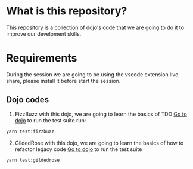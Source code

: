 # What is this repository?

This repository is a collection of dojo's code that we are going to do it to improve our develpment skills.

# Requirements 
During the session we are going to be using the vscode extension live share, please install it before start the session.

## Dojo codes

1. FizzBuzz with this dojo, we are going to learn the basics of TDD [Go to dojo](./Fizzbuzz/README.md) to run the test suite run:

```bash
yarn test:fizzbuzz
```

2. GildedRose with this dojo, we are going to learn the basics of how to refactor legacy code [Go to dojo](./GildedRose/README.md) to run the test suite

```bash
yarn test:gildedrose
```
